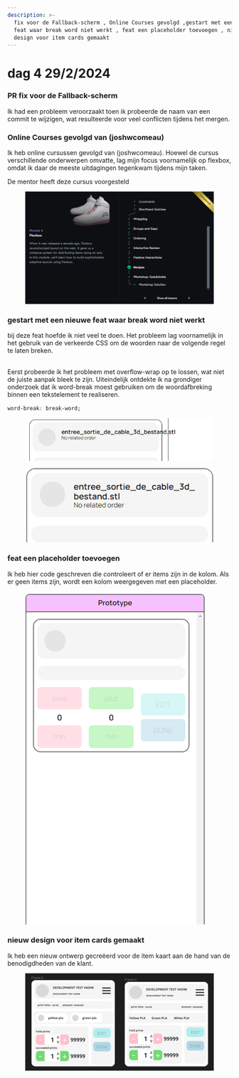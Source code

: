 ```yaml
---
description: >-
  fix voor de Fallback-scherm , Online Courses gevolgd ,gestart met een nieuwe
  feat waar break word niet werkt , feat een placeholder toevoegen , nieuw
  design voor item cards gemaakt
---
```


# dag 4 29/2/2024

### PR fix voor de Fallback-scherm

Ik had een probleem veroorzaakt toen ik probeerde de naam van een commit te wijzigen, wat resulteerde voor veel conflicten tijdens het mergen.

### Online Courses gevolgd van (joshwcomeau)&#x20;

Ik heb online cursussen gevolgd van (joshwcomeau). Hoewel de cursus verschillende onderwerpen omvatte, lag mijn focus voornamelijk op flexbox, omdat ik daar de meeste uitdagingen tegenkwam tijdens mijn taken.

De mentor heeft deze cursus voorgesteld

<figure><img src="../.gitbook/assets/image (1) (1) (1) (1) (1) (1) (1) (1) (1) (1) (1) (1) (1).png" alt=""><figcaption></figcaption></figure>

### gestart met een nieuwe feat waar break word niet werkt&#x20;

bij deze feat hoefde ik niet veel te doen. Het probleem lag voornamelijk in het gebruik van de verkeerde CSS om de woorden naar de volgende regel te laten breken.

\
Eerst probeerde ik het probleem met overflow-wrap op te lossen, wat niet de juiste aanpak bleek te zijn. Uiteindelijk ontdekte ik na grondiger onderzoek dat ik word-break moest gebruiken om de woordafbreking binnen een tekstelement te realiseren.

```css
word-break: break-word;
```

<figure><img src="../assets/Schermafbeelding 2024-02-26 192914.png" alt=""><figcaption></figcaption></figure>

<figure><img src="../.gitbook/assets/Schermafbeelding 2024-02-29 120308.png" alt=""><figcaption></figcaption></figure>

### feat een placeholder toevoegen

Ik heb hier code geschreven die controleert of er items zijn in de kolom. Als er geen items zijn, wordt een kolom weergegeven met een placeholder.

<figure><img src="../.gitbook/assets/Schermafbeelding 2024-02-29 142247.png" alt=""><figcaption></figcaption></figure>

### nieuw design voor item cards gemaakt&#x20;

Ik heb een nieuw ontwerp gecreëerd voor de item kaart aan de hand van de benodigdheden van de klant.

<figure><img src="../.gitbook/assets/Schermafbeelding 2024-03-01 113115.png" alt=""><figcaption></figcaption></figure>
